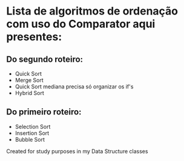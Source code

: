 # Lista de algoritmos de ordenação com uso do Comparator aqui presentes:

## Do segundo roteiro:

- Quick Sort
- Merge Sort
- Quick Sort mediana precisa só organizar os if's
- Hybrid Sort

## Do primeiro roteiro:
- Selection Sort
- Insertion Sort
- Bubble Sort

Created for study purposes in my Data Structure classes
